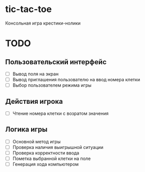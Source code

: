 # tic-tac-toe
Консольная игра крестики-нолики

# TODO

## Пользовательский интерфейс
- [ ] Вывод поля на экран
- [ ] Вывод приглашения пользователю на ввод номера клетки
- [ ] Выбор пользователем режима игры

## Действия игрока
- [ ] Чтение номера клетки с возратом значения

## Логика игры
- [ ] Основной метод игры
- [ ] Проверка наличия выигрышной ситуации
- [ ] Проверка корректности ввода
- [ ] Пометка выбранной клетки на поле
- [ ] Генерация хода компьютером
